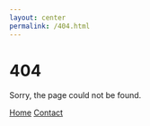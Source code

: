 ```yaml
---
layout: center
permalink: /404.html
---
```


# 404

Sorry, the page could not be found.

<script language="javascript">
      <!--
      document.write('<pre>');
      document.write(location.href);
      document.write('</pre>');
      // -->
</script>

<div class="mt3">
  <a href="/" class="button button-blue button-big">Home</a>
  <a href="/contact/" class="button button-blue button-big">Contact</a>
</div>
